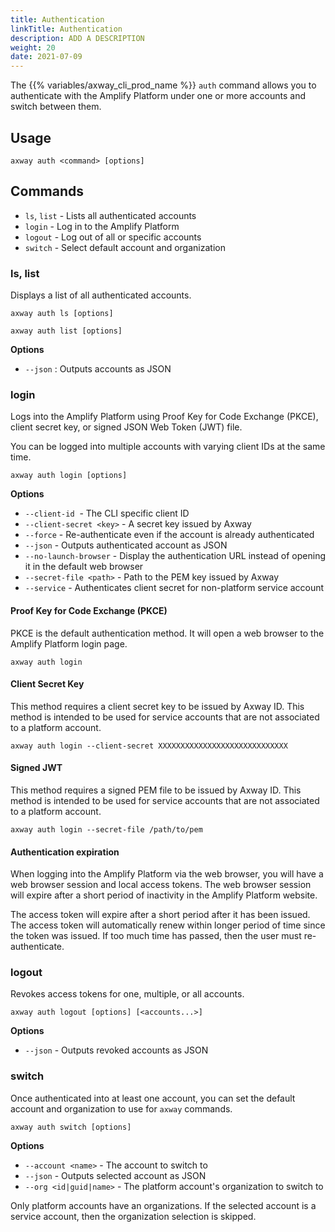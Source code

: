 ```yaml
---
title: Authentication
linkTitle: Authentication
description: ADD A DESCRIPTION
weight: 20
date: 2021-07-09
---
```


The {{% variables/axway_cli_prod_name %}} `auth` command allows you to authenticate with the Amplify Platform under one or more accounts and switch between them.

## Usage

```
axway auth <command> [options]
```

## Commands

* `ls`, `list` - Lists all authenticated accounts
* `login` - Log in to the Amplify Platform
* `logout` - Log out of all or specific accounts
* `switch` - Select default account and organization

### ls, list

Displays a list of all authenticated accounts.

```
axway auth ls [options]

axway auth list [options]
```

**Options**

* `--json` : Outputs accounts as JSON

### login

Logs into the Amplify Platform using Proof Key for Code Exchange (PKCE), client secret key, or signed JSON Web Token (JWT) file.

You can be logged into multiple accounts with varying client IDs at the same time.

```
axway auth login [options]
```

**Options**

* `--client-id`  - The CLI specific client ID
* `--client-secret <key>` - A secret key issued by Axway
* `--force` - Re-authenticate even if the account is already authenticated
* `--json` - Outputs authenticated account as JSON
* `--no-launch-browser` - Display the authentication URL instead of opening it in the default web browser
* `--secret-file <path>` - Path to the PEM key issued by Axway
* `--service` - Authenticates client secret for non-platform service account

#### Proof Key for Code Exchange (PKCE)

PKCE is the default authentication method. It will open a web browser to the Amplify Platform login page.

```
axway auth login
```

#### Client Secret Key

This method requires a client secret key to be issued by Axway ID. This method is intended to be used for service accounts that are not associated to a platform account.

```
axway auth login --client-secret XXXXXXXXXXXXXXXXXXXXXXXXXXXXX
```

#### Signed JWT

This method requires a signed PEM file to be issued by Axway ID. This method is intended to be used for service accounts that are not associated to a platform account.

```
axway auth login --secret-file /path/to/pem
```

#### Authentication expiration

When logging into the Amplify Platform via the web browser, you will have a web browser session and local access tokens. The web browser session will expire after a short period of inactivity in the Amplify Platform website.

The access token will expire after a short period after it has been issued. The access token will automatically renew within longer period of time since the token was issued. If too much time has passed, then the user must re-authenticate.

### logout

Revokes access tokens for one, multiple, or all accounts.

```
axway auth logout [options] [<accounts...>]
```

**Options**

* `--json` - Outputs revoked accounts as JSON

### switch

Once authenticated into at least one account, you can set the default account and organization to use for `axway` commands.

```
axway auth switch [options]
```

**Options**

* `--account <name>` - The account to switch to
* `--json` - Outputs selected account as JSON
* `--org <id|guid|name>` - The platform account's organization to switch to

Only platform accounts have an organizations. If the selected account is a service account, then the organization selection is skipped.
